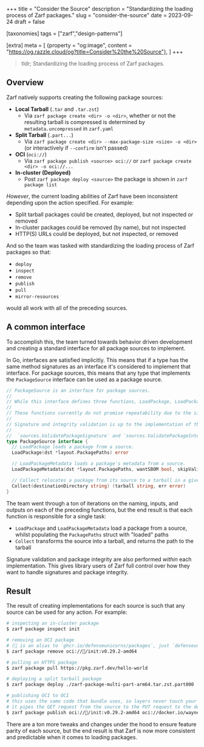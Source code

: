 +++
title = "Consider the Source"
description = "Standardizing the loading process of Zarf packages."
slug = "consider-the-source"
date = 2023-09-24
draft = false

[taxonomies]
tags = ["zarf","design-patterns"]

[extra]
meta = [
    {property = "og:image", content = "https://og.razzle.cloud/og?title=Consider%20the%20Source"},
]
+++

> tldr; Standardizing the loading process of Zarf packages.

<!-- more -->

## Overview

Zarf natively supports creating the following package sources:

- **Local Tarball** (`.tar` and `.tar.zst`)
  - Via `zarf package create <dir> -o <dir>`, whether or not the resulting tarball is compressed is determined by `metadata.uncompressed` in `zarf.yaml`
- **Split Tarball** (`.part...`)
  - Via `zarf package create <dir> --max-package-size <size> -o <dir>` (or interactively if `--confirm` isn't passed)
- **OCI** (`oci://`)
  - Via `zarf package publish <source> oci://` or `zarf package create <dir> -o oci://...`
- **In-cluster (Deployed)**
  - Post `zarf package deploy <source>` the package is shown in `zarf package list`

_However_, the current loading abilities of Zarf have been inconsistent depending upon the action specified. For example:

- Split tarball packages could be created, deployed, but not inspected or removed
- In-cluster packages could be removed (by name), but not inspected
- HTTP(S) URLs could be deployed, but not inspected, or removed

And so the team was tasked with standardizing the loading process of Zarf packages so that:

- `deploy`
- `inspect`
- `remove`
- `publish`
- `pull`
- `mirror-resources`

would all work with all of the preceding sources.

## A common interface

To accomplish this, the team turned towards behavior driven development and creating a standard interface for all package sources to implement.

In Go, interfaces are satisfied implicitly. This means that if a type has the same method signatures as an interface it's considered to implement that interface. For package sources, this means that any type that implements the `PackageSource` interface can be used as a package source.

```go
// PackageSource is an interface for package sources.
//
// While this interface defines three functions, LoadPackage, LoadPackageMetadata, and Collect; only one of them should be used within a packager function.
//
// These functions currently do not promise repeatability due to the side effect nature of loading a package.
//
// Signature and integrity validation is up to the implementation of the package source.
//
//  `sources.ValidatePackageSignature` and `sources.ValidatePackageIntegrity` can be leveraged for this purpose.
type PackageSource interface {
  // LoadPackage loads a package from a source.
  LoadPackage(dst *layout.PackagePaths) error

  // LoadPackageMetadata loads a package's metadata from a source.
  LoadPackageMetadata(dst *layout.PackagePaths, wantSBOM bool, skipValidation bool) error

  // Collect relocates a package from its source to a tarball in a given destination directory.
  Collect(destinationDirectory string) (tarball string, err error)
}
```

The team went through a ton of iterations on the naming, inputs, and outputs on each of the preceding functions, but the end result is that each function is responsible for a single task:

- `LoadPackage` and `LoadPackageMetadata`  load a package from a source, whilst populating the `PackagePaths` struct with "loaded" paths
- `Collect` transforms the source into a tarball, and returns the path to the tarball

Signature validation and package integrity are also performed _within_ each implementation. This gives library users of Zarf full control over how they want to handle signatures and package integrity.

## Result

The result of creating implementations for each source is such that any source can be used for any action. For example:

```bash
# inspecting an in-cluster package
$ zarf package inspect init

# removing an OCI package 
# (🦄 is an alias to `ghcr.io/defenseunicorns/packages`, just `defenseunicorns` works as well)
$ zarf package remove oci://🦄/init:v0.29.2-amd64

# pulling an HTTPS package
$ zarf package pull https://pkg.zarf.dev/hello-world

# deploying a split tarball package
$ zarf package deploy ./zarf-package-multi-part-arm64.tar.zst.part000

# publishing OCI to OCI
# this uses the same code that bundle uses, so layers never touch your disk!
# it pipes the GET request from the source to the PUT request to the destination
$ zarf package publish oci://🦄/init:v0.29.2-amd64 oci://docker.io/waynestarr
```

There are a ton more tweaks and changes under the hood to ensure feature parity of each source, but the end result is that Zarf is now more consistent and predictable when it comes to loading packages.
